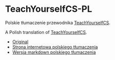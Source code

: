 # TeachYourselfCS-PL

Polskie tłumaczenie przewodnika [TeachYourselfCS](https://teachyourselfcs.com).

A Polish translation of [TeachYourselfCS](https://teachyourselfcs.com).

- [Original](https://teachyourselfcs.com)
- [Strona internetowa polskiego tłumaczenia](https://wiktor-rocks.github.io/TeachYourSelfCS-PL/)
- [Wersja markdown polskiego tłumaczenia](https://github.com/wiktor-rocks/TeachYourSelfCS-PL/blob/main/teachyourselfcs-pl-markdown-version.md)
